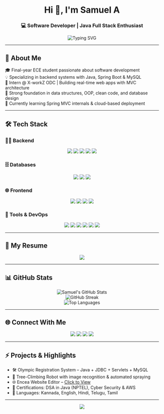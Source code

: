 <h1 align="center">Hi 👋, I'm Samuel A</h1>
<h3 align="center">💻 Software Developer | Java Full Stack Enthusiast</h3>

<div align="center">
  <img src="https://readme-typing-svg.demolab.com?font=Fira+Code&pause=1000&color=38BDF8&center=true&vCenter=true&width=460&lines=Java+Fullstack+Developer;Spring+Boot+Expert;Database+Specialist;Clean+Coder;IoT+Innovator" alt="Typing SVG" />
</div>

---

## 💫 About Me

🎓 Final-year ECE student passionate about software development  
💡 Specializing in backend systems with Java, Spring Boot & MySQL  
💼 Intern @ X-workZ ODC | Building real-time web apps with MVC architecture  
🧠 Strong foundation in data structures, OOP, clean code, and database design  
🌱 Currently learning Spring MVC internals & cloud-based deployment

---

## 🛠️ Tech Stack

### 👨‍💻 Backend
<div align="center">
  <img src="https://img.shields.io/badge/Java-38BDF8?style=for-the-badge&logo=openjdk&logoColor=white"/>
  <img src="https://img.shields.io/badge/Spring-38BDF8?style=for-the-badge&logo=spring&logoColor=white"/>
  <img src="https://img.shields.io/badge/SpringBoot-38BDF8?style=for-the-badge&logo=spring-boot&logoColor=white"/>
  <img src="https://img.shields.io/badge/Hibernate-38BDF8?style=for-the-badge&logo=hibernate&logoColor=white"/>
  <img src="https://img.shields.io/badge/JPA-38BDF8?style=for-the-badge&logoColor=white"/>
</div>

### 🗄️ Databases
<div align="center">
  <img src="https://img.shields.io/badge/MySQL-38BDF8?style=for-the-badge&logo=mysql&logoColor=white"/>
  <img src="https://img.shields.io/badge/PostgreSQL-38BDF8?style=for-the-badge&logo=postgresql&logoColor=white"/>
  <img src="https://img.shields.io/badge/Oracle-38BDF8?style=for-the-badge&logo=oracle&logoColor=white"/>
</div>

### 🌐 Frontend
<div align="center">
  <img src="https://img.shields.io/badge/HTML5-38BDF8?style=for-the-badge&logo=html5&logoColor=white"/>
  <img src="https://img.shields.io/badge/CSS3-38BDF8?style=for-the-badge&logo=css3&logoColor=white"/>
  <img src="https://img.shields.io/badge/JavaScript-38BDF8?style=for-the-badge&logo=javascript&logoColor=white"/>
  <img src="https://img.shields.io/badge/Bootstrap-38BDF8?style=for-the-badge&logo=bootstrap&logoColor=white"/>
</div>

### 🔧 Tools & DevOps
<div align="center">
  <img src="https://img.shields.io/badge/Git-38BDF8?style=for-the-badge&logo=git&logoColor=white"/>
  <img src="https://img.shields.io/badge/GitHub-38BDF8?style=for-the-badge&logo=github&logoColor=white"/>
  <img src="https://img.shields.io/badge/Maven-38BDF8?style=for-the-badge&logo=apachemaven&logoColor=white"/>
  <img src="https://img.shields.io/badge/Tomcat-38BDF8?style=for-the-badge&logo=apachetomcat&logoColor=white"/>
  <img src="https://img.shields.io/badge/Arduino-38BDF8?style=for-the-badge&logo=arduino&logoColor=white"/>
  <img src="https://img.shields.io/badge/Docker-38BDF8?style=for-the-badge&logo=docker&logoColor=white"/>
</div>

---

## 📄 My Resume

<div align="center">
  <a href="https://kvgcommitteeb.org/kvgce/ec/encea/stuent_corner/Toronto-Samuel%20A_ResumeWk-com.pdf" target="_blank">
    <img src="https://img.shields.io/badge/View%20Resume-PDF-38BDF8?style=for-the-badge&logo=adobeacrobatreader&logoColor=white"/>
  </a>
</div>

---

## 📊 GitHub Stats

<p align="center">
  <img src="https://github-readme-stats.vercel.app/api?username=samuel150a&show_icons=true&theme=default" alt="Samuel's GitHub Stats"/>
  <br/>
  <img src="https://github-readme-streak-stats.herokuapp.com/?user=samuel150a&theme=default" alt="GitHub Streak"/>
  <br/>
  <img src="https://github-readme-stats.vercel.app/api/top-langs/?username=samuel150a&layout=compact&theme=default" alt="Top Languages"/>
</p>

---

## 🌐 Connect With Me

<p align="center">
  <a href="mailto:samuelofficial184@gmail.com"><img src="https://img.shields.io/badge/Gmail-38BDF8?style=for-the-badge&logo=gmail&logoColor=white"/></a>
  <a href="https://linkedin.com/in/samuel-a-978182285"><img src="https://img.shields.io/badge/LinkedIn-38BDF8?style=for-the-badge&logo=linkedin&logoColor=white"/></a>
  <a href="https://github.com/samuel150a"><img src="https://img.shields.io/badge/GitHub-38BDF8?style=for-the-badge&logo=github&logoColor=white"/></a>
  <a href="https://leetcode.com/u/Samuel771/"><img src="https://img.shields.io/badge/LeetCode-38BDF8?style=for-the-badge&logo=leetcode&logoColor=white"/></a>
</p>

---

## ⚡ Projects & Highlights

- 🛠 Olympic Registration System – Java + JDBC + Servlets + MySQL  
- 🤖 Tree-Climbing Robot with image recognition & automated spraying  
- 🌐 Encea Website Editor – [Click to View](https://kvgcommitteeb.org/kvgce/ec/encea/stuent_corner/)  
- 🎯 Certifications: DSA in Java (NPTEL), Cyber Security & AWS  
- 💬 Languages: Kannada, English, Hindi, Telugu, Tamil  

---

<p align="center">
  <img src="https://visitcount.itsvg.in/api?id=samuel150a&label=Profile%20Views&color=38BDF8&icon=5&pretty=true" />
</p>

<!-- Created with 💙 SkyBlue theme by ChatGPT & GPRM (https://gprm.itsvg.in) -->
